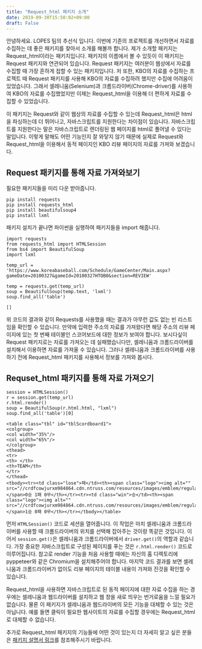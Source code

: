 ```yaml
---
title: "Request_html 패키지 소개"
date: 2019-09-30T15:50:02+09:00
draft: False
---
```


안녕하세요. LOPES 팀의 추선식 입니다. 이번에 기존의 프로젝트를 개선하면서 자료를 수집하는 데 좋은 패키지를 찾아서 소개를 해볼까 합니다. 제가 소개할 패키지는 Request_html이라는 패키지입니다. 패키지의 이름에서 볼 수 있듯이 이 패키지는 Request 패키지와 연관되어 있습니다. Request 패키지는 여러분이 웹상에서 자료를 수집할 때 가장 흔하게 접할 수 있는 패키지입니다. 저 또한, KBO의 자료를 수집하는 프로젝트 때 Request 패키지를 사용해  KBO의 자료를 수집하려 했지만 수집에 어려움이 있었습니다. 그래서 셀레니움(Selenium)과 크롬드라이버(Chrome-driver)를 사용하여 KBO의 자료를 수집했었지만 이제는 Request_html을 이용해 더 편하게 자료를 수집할 수 있었습니다.

이 패키지는 Request와 같이 웹상의 자료를 수집할 수 있는데 Request_html은 html을 파싱하는데 더 뛰어나고, 자바스크립트를 지원한다는 차이점이 있습니다. 자바스크립트를 지원한다는 말은 자바스크립트로 렌더링된 웹 페이지를 html로 풀어낼 수 있다는 말입니다. 이렇게 말해도 어떤 기능인지 잘 와닿지 않기 때문에 실제로 Request와 Request_html을 이용해서 동적 페이지인 KBO 리뷰 페이지의 자료를 가져와 보겠습니다.

## Request 패키지를 통해 자료 가져와보기

필요한 패키지들을 미리 다운 받아줍니다.

```
pip install requests
pip install requests_html
pip install beautifulsoup4
pip install lxml
```

패키지 설치가 끝나면 파이썬을 실행하여 패키지들을 import 해줍니다.

```
import requests
from requests_html import HTMLSession
from bs4 import BeautifulSoup
import lxml

temp_url = 'https://www.koreabaseball.com/Schedule/GameCenter/Main.aspx?gameDate=20100327&gameId=20100327HTOB0&section=REVIEW'

temp = requests.get(temp_url)
soup = BeautifulSoup(temp.text, 'lxml')
soup.find_all('table')

[]
```

위 코드의 결과와 같이 Requests를 사용했을 때는 결과가 아무런 값도 없는 빈 리스트임을 확인할 수 있습니다. 만약에 입력한 주소의 자료를 가져왔다면 해당 주소의 리뷰 페이지에 있는 첫 번째 테이블인 스코어보드에 대한 정보가 보여야 합니다. 보시다싶이 Request 패키지로는 자료를 가져오는 데 실패했습니다만, 셀레니움과 크롬드라이버를 설치해서 이용하면 자료를 가져올 수 있습니다. 그러나 셀레니움과 크롬드라이버를 사용하기 전에 Request_html 패키지를 사용해서 정보를 가져와 봅시다.

## Requset_html 패키지를 통해 자료 가져오기

```
session = HTMLSession()
r = session.get(temp_url)
r.html.render()
soup = BeautifulSoup(r.html.html, "lxml")
soup.find_all('table')[0]

<table class="tbl" id="tblScordboard1">
<colgroup>
<col width="35%"/>
<col width="65%"/>
</colgroup>
<thead>
<tr>
<th> </th>
<th>TEAM</th>
</tr>
</thead>
<tbody><tr><td class="lose">패</td><th><span class="logo"><img alt="" src="//crdfcowjurxm984864.cdn.ntruss.com/resources/images/emblem/regular/2018/initial_HT.png"/></span>0승 1패 0무</th></tr><tr><td class="win">승</td><th><span class="logo"><img alt="" src="//crdfcowjurxm984864.cdn.ntruss.com/resources/images/emblem/regular/2018/initial_OB.png"/></span>1승 0패 0무</th></tr></tbody></table>
```

먼저 `HTMLSession()` 코드로 세션을 열어줍니다. 이 작업은 마치 셀레니움과 크롬드라이버를 사용할 때 크롬드라이버의 위치를 선택해 잡아주는 것이랑 똑같은 것입니다. 이어서 `session.get()`은 셀레니움과 크롬드라이버에서 `driver.get()`의 역할과 같습니다. 가장 중요한 자바스크립트로 구성된 페이지를 푸는 것은 `r.html.render()` 코드로 이루어집니다. 참고로 render 기능을 처음 사용할 때에는 자신의 홈 디렉토리에 pyppeteer와 같은 Chromium을 설치해주어야 합니다. 마지막 코드 결과를 보면 셀레니움과 크롬드라이버가 없이도 리뷰 페이지의 테이블 내용이 가져와 진것을 확인할 수 있습니다.

Request_html을 사용하면 자바스크립트로 된 동적 페이지에 대한 자료 수집을 하는 경우에는 셀레니움과 웹드라이버를 설치하고 웹 창을 새로 띄우는 번거로움을 느낄 필요가 없습니다. 물론 이 패키지가 셀레니움과 웹드라이버의 모든 기능을 대체할 수 있는 것은 아닙니다. 예를 들면 클릭이 필요한 웹사이트의 자료를 수집할 경우에는 Request_html로 대체할 수 없습니다.

추가로 Request_html 패키지의 기능들에 어떤 것이 있는지 더 자세히 알고 싶은 분들은 [패키지 설명서 링크](https://pypi.org/project/requests-html/)를 참조해주시기 바랍니다.
